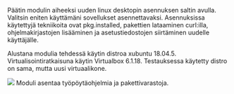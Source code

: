 Päätin modulin aiheeksi uuden linux desktopin asennuksen saltin avulla. Valitsin eniten käyttämäni sovellukset asennettavaksi. Asennuksissa käytettyjä tekniikoita ovat pkg.installed, pakettien lataaminen curl:illa, ohjelmakirjastojen lisääminen ja asetustiedostojen siirtäminen uudelle käyttäjälle.

Alustana modulia tehdessä käytin distroa xubuntu 18.04.5. Virtualisointiratkaisuna käytin Virtualbox 6.1.18. Testauksessa käytetty distro on sama, mutta uusi virtuaalikone.

![](https://i.gyazo.com/43c97097a3e861073a144c692810dba6.png) Moduli asentaa työpöytäohjelmia ja pakettivarastoja.

